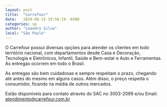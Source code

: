 ```yaml
---
layout: post
title:  "Carrefour"
date:   2020-08-15 19:56:19 -0300
categories: sp
author: "Leandro Silva"
local: "São Paulo"
---
```


O Carrefour possui diversas opções para atender os clientes em todo território nacional, com departamentos desde Casa e Decoração, Tecnologia e Eletrônicos, Infantil, Saúde e Bem-estar e Auto e Ferramentas. As entregas ocorrem em todo o Brasil.

As entregas são bem cuidadosas e sempre respeitam o prazo, chegando até antes do mesmo em alguns casos. Além disso, o preço respeita o consumidor, ficando na média de outros mercados.

Estão disponíveis para contato através do SAC no 3003-2099 e/ou Email: atendimento@carrefour.com.br